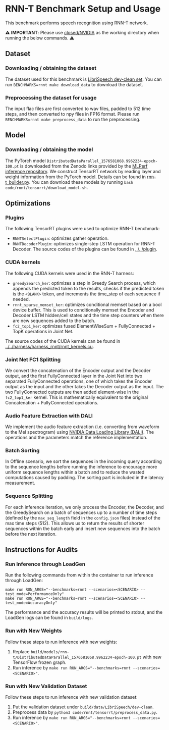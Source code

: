# RNN-T Benchmark Setup and Usage

This benchmark performs speech recognition using RNN-T network.

:warning: **IMPORTANT**: Please use [closed/NVIDIA](closed/NVIDIA) as the working directory when
running the below commands. :warning:

## Dataset

### Downloading / obtaining the dataset

The dataset used for this benchmark is [LibriSpeech dev-clean set](http://www.openslr.org/resources/12/dev-clean.tar.gz). You can run `BENCHMARKS=rnnt make download_data` to download the dataset.

### Preprocessing the dataset for usage

The input flac files are first converted to wav files, padded to 512 time steps, and then converted to npy files in FP16 format. Please run `BENCHMARKS=rnnt make preprocess_data` to run the preprocessing.

## Model

### Downloading / obtaining the model

The PyTorch model `DistributedDataParallel_1576581068.9962234-epoch-100.pt` is downloaded from the Zenodo links provided by the [MLPerf inference repository](https://github.com/mlcommons/inference/tree/master/speech_recognition/rnnt). We construct TensorRT network by reading layer and weight information from the PyTorch model. Details can be found in [rnn-t_builder.py](rnn-t_builder.py). You can download these models by running `bash code/rnnt/tensorrt/download_model.sh`.

## Optimizations

### Plugins

The following TensorRT plugins were used to optimize RNN-T benchmark:
- `RNNTSelectPlugin`: optimizes gather operation.
- `RNNTDecoderPlugin`: optimizes single-step LSTM operation for RNN-T Decoder.
The source codes of the plugins can be found in [../../plugin](../../plugin).

### CUDA kernels

The following CUDA kernels were used in the RNN-T harness:
- `greedySearch_ker`: optimizes a step in Greedy Search process, which appends the predicted token to the results, checks if the predicted token is the `<BLANK>` token, and increments the time_step of each sequence if needed.
- `rnnt_sparse_memset_ker`: optimizes conditional memset based on a bool device buffer. This is used to conditionally memset the Encoder and Decoder LSTM hidden/cell states and the time step counters when there are new sequences added to the batch.
- `fc2_top1_ker`: optimizes fused ElementWiseSum + FullyConnected + TopK operations in Joint Net.

The source codes of the CUDA kernels can be found in [../../harness/harness_rnnt/rnnt_kernels.cu](../../harness/harness_rnnt/rnnt_kernels.cu).

### Joint Net FC1 Splitting

We convert the concatenation of the Encoder output and the Decoder output, and the first FullyConnected layer in the Joint Net into two separated FullyConnected operations, one of which takes the Encoder output as the input and the other takes the Decoder output as the input. The two FullyConnected outputs are then added element-wise in the `fc2_top1_ker` kernel. This is mathematically equivalent to the original Concatenation + FullyConnected operations.

### Audio Feature Extraction with DALI

We implement the audio feature extraction (i.e. converting from waveform to the Mel spectrogram) using [NVIDIA Data LoadIng Library (DALI)](https://developer.nvidia.com/DALI). The operations and the parameters match the reference implementation.

### Batch Sorting

In Offline scenario, we sort the sequences in the incoming query according to the sequence lengths before running the inference to encourage more uniform sequence lengths within a batch and to reduce the wasted computations caused by padding. The sorting part is included in the latency measurement.

### Sequence Splitting

For each inference iteration, we only process the Encoder, the Decoder, and the GreedySearch on a batch of sequences up to a number of time steps (defined by the `max_seq_length` field in the `config.json` files) instead of the max time steps (512). This allows us to return the results of shorter sequences within the batch early and insert new sequences into the batch before the next iteration.

## Instructions for Audits

### Run Inference through LoadGen

Run the following commands from within the container to run inference through LoadGen:

```
make run RUN_ARGS="--benchmarks=rnnt --scenarios=<SCENARIO> --test_mode=PerformanceOnly"
make run RUN_ARGS="--benchmarks=rnnt --scenarios=<SCENARIO> --test_mode=AccuracyOnly"
```

The performance and the accuracy results will be printed to stdout, and the LoadGen logs can be found in `build/logs`.

### Run with New Weights

Follow these steps to run inference with new weights:

1. Replace `build/models/rnn-t/DistributedDataParallel_1576581068.9962234-epoch-100.pt` with new TensorFlow frozen graph.
2. Run inference by `make run RUN_ARGS="--benchmarks=rnnt --scenarios=<SCENARIO>"`.

### Run with New Validation Dataset

Follow these steps to run inference with new validation dataset:

1. Put the validation dataset under `build/data/LibriSpeech/dev-clean`.
2. Preprocess data by `python3 code/rnnt/tensorrt/preprocess_data.py`.
3. Run inference by `make run RUN_ARGS="--benchmarks=rnnt --scenarios=<SCENARIO>"`.
